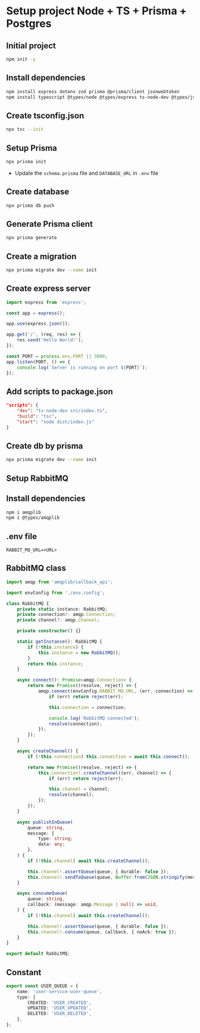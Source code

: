 # Setup project Node + TS + Prisma + Postgres

## Initial project

```bash
npm init -y
```

## Install dependencies

```bash
npm install express dotenv zod prisma @prisma/client jsonwebtoken
npm install typescript @types/node @types/express ts-node-dev @types/jsonwebtoken --save-dev
```

## Create tsconfig.json

```bash
npx tsc --init
```

## Setup Prisma

```bash
npx prisma init
```

-   Update the `schema.prisma` file and `DATABASE_URL` in `.env` file

## Create database

```bash
npx prisma db push
```

## Generate Prisma client

```bash
npx prisma generate
```

## Create a migration

```bash
npx prisma migrate dev --name init
```

## Create express server

```typescript
import express from 'express';

const app = express();

app.use(express.json());

app.get('/', (req, res) => {
    res.send('Hello World!');
});

const PORT = process.env.PORT || 3000;
app.listen(PORT, () => {
    console.log(`Server is running on port ${PORT}`);
});
```

## Add scripts to package.json

```json
"scripts": {
    "dev": "ts-node-dev src/index.ts",
    "build": "tsc",
    "start": "node dist/index.js"
}
```

## Create db by prisma

```bash
npx prisma migrate dev --name init
```

## Setup RabbitMQ

## Install dependencies

```bash
npm i amqplib
npm i @types/amqplib
```

## .env file

```env
RABBIT_MQ_URL=<URL>
```

## RabbitMQ class

```typescript
import amqp from 'amqplib/callback_api';

import envConfig from './env.config';

class RabbitMQ {
    private static instance: RabbitMQ;
    private connection?: amqp.Connection;
    private channel?: amqp.Channel;

    private constructor() {}

    static getInstance(): RabbitMQ {
        if (!this.instance) {
            this.instance = new RabbitMQ();
        }
        return this.instance;
    }

    async connect(): Promise<amqp.Connection> {
        return new Promise((resolve, reject) => {
            amqp.connect(envConfig.RABBIT_MQ_URL, (err, connection) => {
                if (err) return reject(err);

                this.connection = connection;

                console.log('RabbitMQ connected');
                resolve(connection);
            });
        });
    }

    async createChannel() {
        if (!this.connection) this.connection = await this.connect();

        return new Promise((resolve, reject) => {
            this.connection!.createChannel((err, channel) => {
                if (err) return reject(err);

                this.channel = channel;
                resolve(channel);
            });
        });
    }

    async publishInQueue(
        queue: string,
        message: {
            type: string;
            data: any;
        },
    ) {
        if (!this.channel) await this.createChannel();

        this.channel!.assertQueue(queue, { durable: false });
        this.channel!.sendToQueue(queue, Buffer.from(JSON.stringify(message)));
    }

    async consumeQueue(
        queue: string,
        callback: (message: amqp.Message | null) => void,
    ) {
        if (!this.channel) await this.createChannel();

        this.channel!.assertQueue(queue, { durable: false });
        this.channel!.consume(queue, callback, { noAck: true });
    }
}

export default RabbitMQ;
```

## Constant

```typescript
export const USER_QUEUE = {
    name: 'user-service-user-queue',
    type: {
        CREATED: 'USER_CREATED',
        UPDATED: 'USER_UPDATED',
        DELETED: 'USER_DELETED',
    },
};
```
